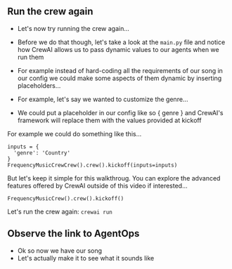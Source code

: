 ## Run the crew again

- Let's now try running the crew again...

- Before we do that though, let's take a look at the `main.py` file and notice how CrewAI allows us to pass dynamic values to our agents when we run them

- For example instead of hard-coding all the requirements of our song in our config we could make some aspects of them dynamic by inserting placeholders...

- For example, let's say we wanted to customize the genre...

- We could put a placeholder in our config like so { genre } and CrewAI's framework will replace them with the values provided at kickoff

For example we could do something like this...

```
inputs = {
  'genre': 'Country'
}
FrequencyMusicCrewCrew().crew().kickoff(inputs=inputs)
```

But let's keep it simple for this walkthroug. You can explore the advanced features offered by CrewAI outside of this video if interested...

```
FrequencyMusicCrew().crew().kickoff()
```

Let's run the crew again: `crewai run`

## Observe the link to AgentOps

- Ok so now we have our song
- Let's actually make it to see what it sounds like